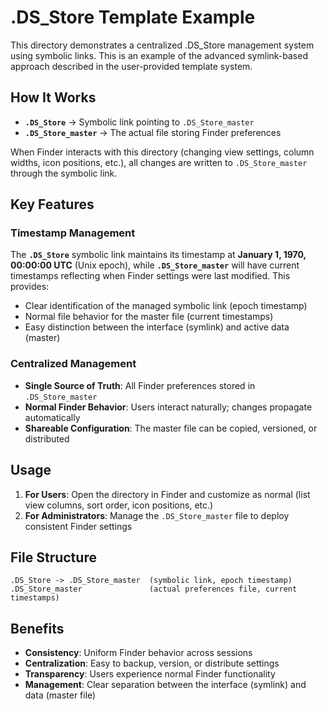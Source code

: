 # .DS_Store Template Example

This directory demonstrates a centralized .DS_Store management system using symbolic links. This is an example of the advanced symlink-based approach described in the user-provided template system.

## How It Works

- **`.DS_Store`** → Symbolic link pointing to `.DS_Store_master`
- **`.DS_Store_master`** → The actual file storing Finder preferences

When Finder interacts with this directory (changing view settings, column widths, icon positions, etc.), all changes are written to `.DS_Store_master` through the symbolic link.

## Key Features

### Timestamp Management
The **`.DS_Store`** symbolic link maintains its timestamp at **January 1, 1970, 00:00:00 UTC** (Unix epoch), while **`.DS_Store_master`** will have current timestamps reflecting when Finder settings were last modified. This provides:
- Clear identification of the managed symbolic link (epoch timestamp)
- Normal file behavior for the master file (current timestamps)
- Easy distinction between the interface (symlink) and active data (master)

### Centralized Management
- **Single Source of Truth**: All Finder preferences stored in `.DS_Store_master`
- **Normal Finder Behavior**: Users interact naturally; changes propagate automatically
- **Shareable Configuration**: The master file can be copied, versioned, or distributed

## Usage

1. **For Users**: Open the directory in Finder and customize as normal (list view columns, sort order, icon positions, etc.)
2. **For Administrators**: Manage the `.DS_Store_master` file to deploy consistent Finder settings

## File Structure

```
.DS_Store -> .DS_Store_master  (symbolic link, epoch timestamp)
.DS_Store_master               (actual preferences file, current timestamps)
```

## Benefits

- **Consistency**: Uniform Finder behavior across sessions
- **Centralization**: Easy to backup, version, or distribute settings
- **Transparency**: Users experience normal Finder functionality
- **Management**: Clear separation between the interface (symlink) and data (master file)

